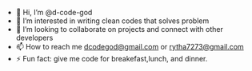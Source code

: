 - 👋 Hi, I’m @d-code-god
- 👀 I’m interested in writing clean codes that solves problem
- 💞️ I’m looking to collaborate on projects and connect with other developers
- 📫 How to reach me dcodegod@gmail.com or rytha7273@gmail.com
- ⚡ Fun fact: give me code for breakefast,lunch, and dinner.

